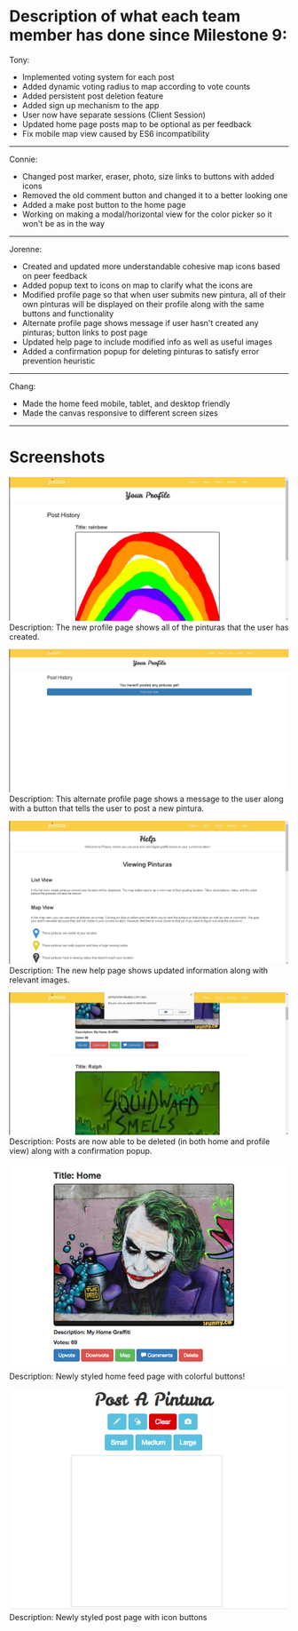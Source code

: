 # Description of what each team member has done since Milestone 9:

Tony:
- Implemented voting system for each post
- Added dynamic voting radius to map according to vote counts
- Added persistent post deletion feature
- Added sign up mechanism to the app
- User now have separate sessions (Client Session)
- Updated home page posts map to be optional as per feedback
- Fix mobile map view caused by ES6 incompatibility


---

Connie:
- Changed post marker, eraser, photo, size links to buttons with added icons
- Removed the old comment button and changed it to a better looking one
- Added a make post button to the home page
- Working on making a modal/horizontal view for the color picker so it won't be as in the way

---

Jorenne:
- Created and updated more understandable cohesive map icons based on peer feedback
- Added popup text to icons on map to clarify what the icons are
- Modified profile page so that when user submits new pintura, all of their own pinturas will be displayed on their profile along with the same buttons and functionality
- Alternate profile page shows message if user hasn't created any pinturas; button links to post page
- Updated help page to include modified info as well as useful images
- Added a confirmation popup for deleting pinturas to satisfy error prevention heuristic

---

Chang:
- Made the home feed mobile, tablet, and desktop friendly
- Made the canvas responsive to different screen sizes

---

# Screenshots 

![alt tag](/images/milestone11_2.jpg)
Description: The new profile page shows all of the pinturas that the user has created.

![alt tag](/images/milestone11_1.jpg)
Description: This alternate profile page shows a message to the user along with a button that tells the user to post a new pintura.

![alt tag](/images/milestone11_3.jpg)
Description: The new help page shows updated information along with relevant images.

![alt tag](/images/milestone11_4.jpg)
Description: Posts are now able to be deleted (in both home and profile view) along with a confirmation popup.

![alt tag](/images/milestone11_home.png)
Description: Newly styled home feed page with colorful buttons!

![alt tag](/images/milestone11_post.png)
Description: Newly styled post page with icon buttons
